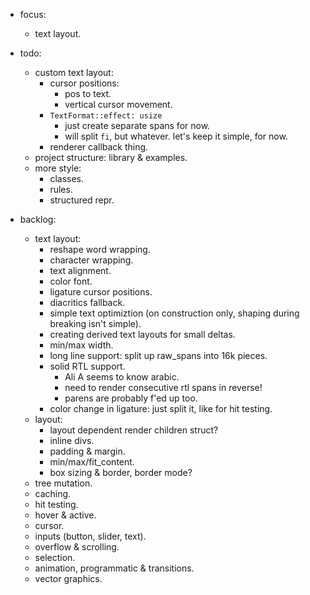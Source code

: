 - focus:
    - text layout.

- todo:
    - custom text layout:
        - cursor positions:
            - pos to text.
            - vertical cursor movement.
        - `TextFormat::effect: usize`
            - just create separate spans for now.
            - will split `fi`, but whatever. let's keep it simple, for now.
        - renderer callback thing.
    - project structure: library & examples.
    - more style:
        - classes.
        - rules.
        - structured repr.


- backlog:
    - text layout:
        - reshape word wrapping.
        - character wrapping.
        - text alignment.
        - color font.
        - ligature cursor positions.
        - diacritics fallback.
        - simple text optimiztion (on construction only, shaping during breaking isn't simple).
        - creating derived text layouts for small deltas.
        - min/max width.
        - long line support: split up raw_spans into 16k pieces.
        - solid RTL support.
            - Ali A seems to know arabic.
            - need to render consecutive rtl spans in reverse!
            - parens are probably f'ed up too.
        - color change in ligature: just split it, like for hit testing.
    - layout:
        - layout dependent render children struct?
        - inline divs.
        - padding & margin.
        - min/max/fit_content.
        - box sizing & border, border mode?
    - tree mutation.
    - caching.
    - hit testing.
    - hover & active.
    - cursor.
    - inputs (button, slider, text).
    - overflow & scrolling.
    - selection.
    - animation, programmatic & transitions.
    - vector graphics.


